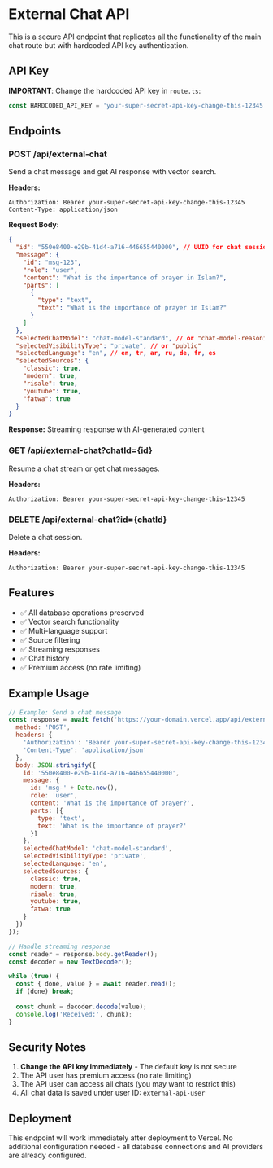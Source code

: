 # External Chat API

This is a secure API endpoint that replicates all the functionality of the main chat route but with hardcoded API key authentication.

## API Key

**IMPORTANT**: Change the hardcoded API key in `route.ts`:

```typescript
const HARDCODED_API_KEY = 'your-super-secret-api-key-change-this-12345';
```

## Endpoints

### POST /api/external-chat
Send a chat message and get AI response with vector search.

**Headers:**
```
Authorization: Bearer your-super-secret-api-key-change-this-12345
Content-Type: application/json
```

**Request Body:**
```json
{
  "id": "550e8400-e29b-41d4-a716-446655440000", // UUID for chat session
  "message": {
    "id": "msg-123",
    "role": "user",
    "content": "What is the importance of prayer in Islam?",
    "parts": [
      {
        "type": "text",
        "text": "What is the importance of prayer in Islam?"
      }
    ]
  },
  "selectedChatModel": "chat-model-standard", // or "chat-model-reasoning"
  "selectedVisibilityType": "private", // or "public"
  "selectedLanguage": "en", // en, tr, ar, ru, de, fr, es
  "selectedSources": {
    "classic": true,
    "modern": true,
    "risale": true,
    "youtube": true,
    "fatwa": true
  }
}
```

**Response:** Streaming response with AI-generated content

### GET /api/external-chat?chatId={id}
Resume a chat stream or get chat messages.

**Headers:**
```
Authorization: Bearer your-super-secret-api-key-change-this-12345
```

### DELETE /api/external-chat?id={chatId}
Delete a chat session.

**Headers:**
```
Authorization: Bearer your-super-secret-api-key-change-this-12345
```

## Features

- ✅ All database operations preserved
- ✅ Vector search functionality
- ✅ Multi-language support
- ✅ Source filtering
- ✅ Streaming responses
- ✅ Chat history
- ✅ Premium access (no rate limiting)

## Example Usage

```javascript
// Example: Send a chat message
const response = await fetch('https://your-domain.vercel.app/api/external-chat', {
  method: 'POST',
  headers: {
    'Authorization': 'Bearer your-super-secret-api-key-change-this-12345',
    'Content-Type': 'application/json'
  },
  body: JSON.stringify({
    id: '550e8400-e29b-41d4-a716-446655440000',
    message: {
      id: 'msg-' + Date.now(),
      role: 'user',
      content: 'What is the importance of prayer?',
      parts: [{
        type: 'text',
        text: 'What is the importance of prayer?'
      }]
    },
    selectedChatModel: 'chat-model-standard',
    selectedVisibilityType: 'private',
    selectedLanguage: 'en',
    selectedSources: {
      classic: true,
      modern: true,
      risale: true,
      youtube: true,
      fatwa: true
    }
  })
});

// Handle streaming response
const reader = response.body.getReader();
const decoder = new TextDecoder();

while (true) {
  const { done, value } = await reader.read();
  if (done) break;
  
  const chunk = decoder.decode(value);
  console.log('Received:', chunk);
}
```

## Security Notes

1. **Change the API key immediately** - The default key is not secure
2. The API user has premium access (no rate limiting)
3. The API user can access all chats (you may want to restrict this)
4. All chat data is saved under user ID: `external-api-user`

## Deployment

This endpoint will work immediately after deployment to Vercel. No additional configuration needed - all database connections and AI providers are already configured. 